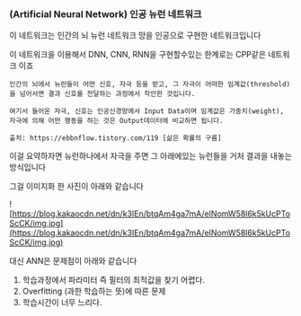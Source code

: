 ### (Artificial Neural Network) 인공 뉴런 네트워크

이 네트워크는 인간의 뇌 뉴런 네트워크 망을 인공으로 구현한 네트워크입니다

이 네트워크을 이용해서 DNN, CNN, RNN을 구현할수있는 한계로는 CPP같은 네트워크 이죠

```
인간의 뇌에서 뉴런들이 어떤 신호, 자극 등을 받고, 그 자극이 어떠한 임계값(threshold)을 넘어서면 결과 신호를 전달하는 과정에서 착안한 것입니다.

여기서 들어온 자극, 신호는 인공신경망에서 Input Data이며 임계값은 가중치(weight), 자극에 의해 어떤 행동을 하는 것은 Output데이터에 비교하면 됩니다.

출처: https://ebbnflow.tistory.com/119 [삶은 확률의 구름]
```

이걸 요약하자면 뉴런하나에서 자극을 주면 그 아래에있는 뉴런들을 거처 결과을 내놓는 방식입니다

그걸 이미지화 한 사진이 아래와 같습니다

![https://blog.kakaocdn.net/dn/k3IEn/btqAm4ga7mA/eINomW58l6k5kUcPToScCK/img.jpg](https://blog.kakaocdn.net/dn/k3IEn/btqAm4ga7mA/eINomW58l6k5kUcPToScCK/img.jpg)

대신 ANN은 문제점이 아래와 같습니다

1. 학습과정에서 파라미터 즉 필터의 최적값을 찾기 어렵다.
2. Overfitting (과한 학습하는 뜻)에 따른 문제
3. 학습시간이 너무 느리다.